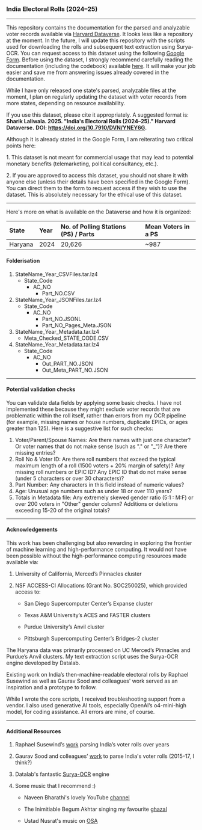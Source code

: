 ### India Electoral Rolls (2024–25)

------------------------------------------------------------------------

This repository contains the documentation for the parsed and analyzable voter records available via [Harvard Dataverse](https://dataverse.harvard.edu/dataset.xhtml?persistentId=doi:10.7910/DVN/YNEY6G). It looks less like a repository at the moment. In the future, I will update this repository with the scripts used for downloading the rolls and subsequent text extraction using Surya-OCR. You can request access to this dataset using the following [Google Form](https://forms.gle/26spnRXCsYEoP1uQ7). Before using the dataset, I strongly recommend carefully reading the documentation (including the codebook) available [here](https://github.com/sharik19/India-Voter-Rolls-2024-25/blob/main/Documentation_India_Voter_Rolls_SL_v1.pdf). It will make your job easier and save me from answering issues already covered in the documentation.

While I have only released one state's parsed, analyzable files at the moment, I plan on regularly updating the dataset with voter records from more states, depending on resource availability.

If you use this dataset, please cite it appropriately. A suggested format is:\
**Sharik Laliwala. 2025. "India's Electoral Rolls (2024–25)." Harvard Dataverse.** **DOI: <https://doi.org/10.7910/DVN/YNEY6G>.**

Although it is already stated in the Google Form, I am reiterating two critical points here:

1\. This dataset is not meant for commercial usage that may lead to potential monetary benefits (telemarketing, political consultancy, etc.).

2\. If you are approved to access this dataset, you should not share it with anyone else (unless their details have been specified in the Google Form). You can direct them to the form to request access if they wish to use the dataset. This is absolutely necessary for the ethical use of this dataset.

------------------------------------------------------------------------

Here's more on what is available on the Dataverse and how it is organized:

| State   | Year | No. of Polling Stations (PS) / Parts | Mean Voters in a PS |
|:--------|:-----|:-------------------------------------|:--------------------|
| Haryana | 2024 | 20,626                               | \~987               |

#### Folderisation

1.  StateName_Year_CSVFiles.tar.lz4
    -   State_Code
        -   AC_NO
            -   Part_NO.CSV
2.  StateName_Year_JSONFiles.tar.lz4
    -   State_Code
        -   AC_NO
            -   Part_NO.JSONL
            -   Part_NO_Pages_Meta.JSON
3.  StateName_Year_Metadata.tar.lz4
    -   Meta_Checked_STATE_CODE.CSV
4.  StateName_Year_Metadata.tar.lz4
    -   State_Code
        -   AC_NO
            -   Out_PART_NO.JSON
            -   Out_Meta_PART_NO.JSON

------------------------------------------------------------------------

#### Potential validation checks

You can validate data fields by applying some basic checks. I have not implemented these because they might exclude voter records that are problematic within the roll itself, rather than errors from my OCR pipeline (for example, missing names or house numbers, duplicate EPICs, or ages greater than 125). Here is a suggestive list for such checks:

1.  Voter/Parent/Spouse Names: Are there names with just one character? Or voter names that do not make sense (such as "." or "\_")? Are there missing entries?
2.  Roll No & Voter ID: Are there roll numbers that exceed the typical maximum length of a roll (1500 voters + 20% margin of safety)? Any missing roll numbers or EPIC ID? Any EPIC ID that do not make sense (under 5 characters or over 30 characters)?
3.  Part Number: Any characters in this field instead of numeric values?
4.  Age: Unusual age numbers such as under 18 or over 110 years?
5.  Totals in Metadata file: Any extremely skewed gender ratio (5:1 : M:F) or over 200 voters in "Other" gender column? Additions or deletions exceeding 15-20 of the original totals?

------------------------------------------------------------------------

#### Acknowledgements

This work has been challenging but also rewarding in exploring the frontier of machine learning and high-performance computing. It would not have been possible without the high-performance computing resources made available via:

1.  University of California, Merced’s Pinnacles cluster

2.  NSF ACCESS-CI Allocations (Grant No. SOC250025), which provided access to:

    -   San Diego Supercomputer Center’s Expanse cluster

    -   Texas A&M University’s ACES and FASTER clusters

    -   Purdue University’s Anvil cluster

    -   Pittsburgh Supercomputing Center’s Bridges-2 cluster

The Haryana data was primarily processed on UC Merced’s Pinnacles and Purdue’s Anvil clusters. My text extraction script uses the Surya-OCR engine developed by Datalab.

Existing work on India’s then-machine-readable electoral rolls by Raphael Susewind as well as Gaurav Sood and colleagues' work served as an inspiration and a prototype to follow.

While I wrote the core scripts, I received troubleshooting support from a vendor. I also used generative AI tools, especially OpenAI’s o4-mini-high model, for coding assistance. All errors are mine, of course.

------------------------------------------------------------------------

#### Additional Resources

1.  Raphael Susewind’s [work](https://github.com/raphael-susewind/india-religion-politics) parsing India’s voter rolls over years

2.  Gaurav Sood and colleagues’ [work](https://dataverse.harvard.edu/dataset.xhtml?persistentId=doi:10.7910/DVN/MUEGDT) to parse India's voter rolls (2015-17, I think?)

3.  Datalab's fantastic [Surya-OCR](https://github.com/datalab-to/surya) engine

4.  Some music that I recommend :)

    -   Naveen Bharathi's lovely YouTube [channel](https://www.youtube.com/@naveenbharathi)

    -   The Inimitiable Begum Akhtar singing my favourite [ghazal](https://youtu.be/eEPcbMvKA0w?si=recg2p9p1JmknmB0)

    -   Ustad Nusrat's music on [OSA](https://www.youtube.com/@OrientalStarAgencies)
